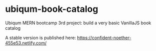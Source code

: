 # ubiqum-book-catalog

Ubiqum MERN bootcamp 3rd project: build a very basic VanillaJS book catalog

A stable version is published here: https://confident-noether-455e53.netlify.com/
